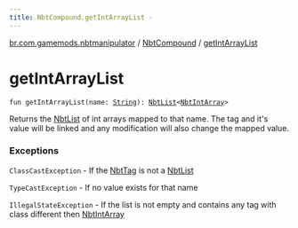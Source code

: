 ```yaml
---
title: NbtCompound.getIntArrayList - 
---
```


[br.com.gamemods.nbtmanipulator](../index.html) / [NbtCompound](index.html) / [getIntArrayList](./get-int-array-list.html)

# getIntArrayList

`fun getIntArrayList(name: `[`String`](https://kotlinlang.org/api/latest/jvm/stdlib/kotlin/-string/index.html)`): `[`NbtList`](../-nbt-list/index.html)`<`[`NbtIntArray`](../-nbt-int-array/index.html)`>`

Returns the [NbtList](../-nbt-list/index.html) of int arrays mapped to that name. The tag and it's value will be linked and any modification will
also change the mapped value.

### Exceptions

`ClassCastException` - If the [NbtTag](../-nbt-tag.html) is not a [NbtList](../-nbt-list/index.html)

`TypeCastException` - If no value exists for that name

`IllegalStateException` - If the list is not empty and contains any tag with class different then [NbtIntArray](../-nbt-int-array/index.html)